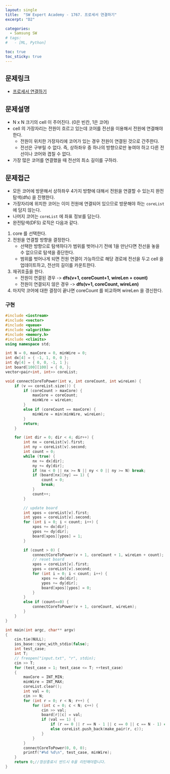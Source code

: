 ```yaml
---
layout: single
title:  "SW Expert Academy - 1767. 프로세서 연결하기"
excerpt: "D2"

categories:
  - Samsung SW
# tags:
#   - [ML, Python]

toc: true
toc_sticky: true
---
```


## 문제링크
- [프로세서 연결하기](https://swexpertacademy.com/main/code/problem/problemDetail.do?contestProbId=AV4suNtaXFEDFAUf&categoryId=AV4suNtaXFEDFAUf&categoryType=CODE&problemTitle=&orderBy=INQUERY_COUNT&selectCodeLang=ALL&select-1=&pageSize=10&pageIndex=1)

## 문제설명
- N x N 크기의 cell 이 주어진다. (0은 빈칸, 1은 코어)
- cell 의 가장자리는 전원이 흐르고 있는데 코어를 전선을 이용해서 전원에 연결해야 한다.
    - 전원이 위치한 가장자리에 코어가 있는 경우 전원이 연결된 것으로 간주한다.
    - 전선은 구부릴 수 없다. 즉, 상하좌우 중 하나의 방향으로만 놓여야 하고 다른 전선이나 코어와 겹칠 수 없다.
- 가장 많은 코어를 연결했을 때 전선의 최소 길이를 구하라.   

## 문제접근
- 모든 코어에 방문해서 상하좌우 4가지 방향에 대해서 전원을 연결할 수 있는지 완전탐색(dfs) 을 진행한다.
- 가장자리에 위치한 코어는 이미 전원에 연결되어 있으므로 방문해야 하는 `coreList` 에 담지 않는다.
- 나머지 코어는 `coreList` 에 좌표 정보를 담는다.
- 완전탐색(DFS) 로직은 다음과 같다.
1. core 를 선택한다.
2. 전원을 연결할 방향을 결정한다.
    - 선택한 방향으로 탐색하다가 범위를 벗어나기 전에 1을 만난다면 전선을 놓을 수 없으므로 탐색을 중단한다.
    - 범위를 벗어나게 되면 전원 연결이 가능하므로 해당 경로에 전선을 두고 cell 을 업데이트하고, 전선의 길이를 카운트한다.
3. 재귀호출을 한다.
    - 전원이 연결된 경우 -> **dfs(v+1, coreCount+1, wireLen + count)**
    - 전원이 연결되지 않은 경우 -> **dfs(v+1, coreCount, wireLen)**
4. 마지막 코어에 대한 결정이 끝나면 coreCount 를 비교하며 wireLen 을 갱신한다.

### 구현
```c++
#include <iostream>
#include <vector>
#include <queue>
#include <algorithm>
#include <memory.h>
#include <climits>
using namespace std;

int N = 0, maxCore = 0, minWire = 0;
int dx[4] = { -1, 1, 0, 0 };
int dy[4] = { 0, 0, -1, 1 };
int board[100][100] = { 0, };
vector<pair<int, int>> coreList;

void connectCoreToPower(int v, int coreCount, int wireLen) {
	if (v == coreList.size()) {
		if (coreCount > maxCore) {
			maxCore = coreCount;
			minWire = wireLen;
		}
		else if (coreCount == maxCore) {
			minWire = min(minWire, wireLen);
		}
		return;
	}

	for (int dir = 0; dir < 4; dir++) {
		int nx = coreList[v].first;
		int ny = coreList[v].second;
		int count = 0;
		while (true) {
			nx += dx[dir];
			ny += dy[dir];
			if (nx < 0 || nx >= N || ny < 0 || ny >= N) break;
			if (board[nx][ny] == 1) {
				count = 0;
				break;
			}
			count++;
		}

		// update board
		int xpos = coreList[v].first;
		int ypos = coreList[v].second;
		for (int i = 0; i < count; i++) {
			xpos += dx[dir];
			ypos += dy[dir];
			board[xpos][ypos] = 1;
		}

		if (count > 0) {
			connectCoreToPower(v + 1, coreCount + 1, wireLen + count);
			// reset board
			xpos = coreList[v].first;
			ypos = coreList[v].second;
			for (int i = 0; i < count; i++) {
				xpos += dx[dir];
				ypos += dy[dir];
				board[xpos][ypos] = 0;
			}
		}
		else if (count==0) {
			connectCoreToPower(v + 1, coreCount, wireLen);
		}
	}
}

int main(int argc, char** argv)
{
	cin.tie(NULL);
	ios_base::sync_with_stdio(false);
	int test_case;
	int T;
	// freopen("input.txt", "r", stdin);
	cin >> T;
	for (test_case = 1; test_case <= T; ++test_case)
	{
		maxCore = INT_MIN;
		minWire = INT_MAX;
		coreList.clear();
		int val = 0;
		cin >> N;
		for (int r = 0; r < N; r++) {
			for (int c = 0; c < N; c++) {
				cin >> val;
				board[r][c] = val;
				if (val == 1) {
					if (r == 0 || r == N - 1 || c == 0 || c == N - 1) continue;
					else coreList.push_back(make_pair(r, c));
				}
			}
		}
		connectCoreToPower(0, 0, 0);
		printf("#%d %d\n", test_case, minWire);
	}
	return 0;//정상종료시 반드시 0을 리턴해야합니다.
}
```
